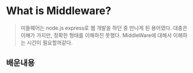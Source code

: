 # What is Middleware?

> 미들웨어는 node.js express로 웹 개발을 하던 중 만나게 된 용어였다. 대충은 이해가 가지만, 정확한 형태를 이해하진 못했다.
> MiddleWare에 대해서 이해하는 시간이 필요할꺼같다.



## 배운내용
